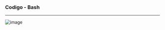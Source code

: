 ### Codigo - Bash
---
![image](https://github.com/Andreius-14/Code_Bash-Scripting/assets/55065774/0972d123-7457-4fe2-b9b9-1dc7b87d2b09)
